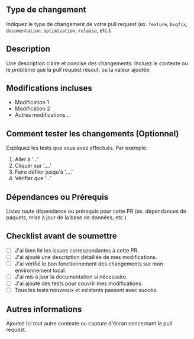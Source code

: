 ## Type de changement

Indiquez le type de changement de votre pull request (ex. `feature`, `bugfix`, `documentation`, `optimization`, `release`, etc.)

## Description

Une description claire et concise des changements. Incluez le contexte ou le problème que la pull request résout, ou la valeur ajoutée.

## Modifications incluses

- Modification 1
- Modification 2
- Autres modifications...

## Comment tester les changements (Optionnel)

Expliquez les tests que vous avez effectués. Par exemple:

1. Aller à '...'
2. Cliquer sur '....'
3. Faire défiler jusqu'à '....'
4. Vérifier que '...'

## Dépendances ou Prérequis

Listez toute dépendance ou prérequis pour cette PR (ex. dépendances de paquets, mise à jour de la base de données, etc.)

## Checklist avant de soumettre

- [ ] J'ai bien lié les issues correspondantes à cette PR.
- [ ] J'ai ajouté une description détaillée de mes modifications.
- [ ] J'ai vérifié le bon fonctionnement des changements sur mon environnement local.
- [ ] J'ai mis à jour la documentation si nécessaire.
- [ ] J'ai ajouté des tests pour couvrir mes modifications.
- [ ] Tous les tests nouveaux et existants passent avec succès.

## Autres informations

Ajoutez ici tout autre contexte ou capture d'écran concernant la pull request.
